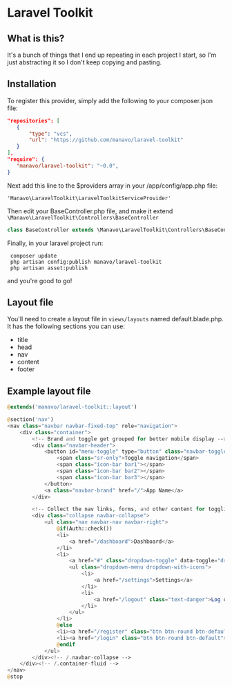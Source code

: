 # Laravel Toolkit

## What is this?

It's a bunch of things that I end up repeating in each project I start, so I'm just abstracting it so I don't keep copying and pasting.

## Installation

To register this provider, simply add the following to your composer.json file:

```json
"repositories": [
   {
       "type": "vcs",
       "url": "https://github.com/manavo/laravel-toolkit"
   }
],
"require": {
   "manavo/laravel-toolkit": "~0.0",
}
```

Next add this line to the $providers array in your /app/config/app.php file:

```
'Manavo\LaravelToolkit\LaravelToolkitServiceProvider'
```

Then edit your BaseController.php file, and make it extend ```\Manavo\LaravelToolkit\Controllers\BaseController```

```php
class BaseController extends \Manavo\LaravelToolkit\Controllers\BaseController {
```

Finally, in your laravel project run:

```shell
 composer update
 php artisan config:publish manavo/laravel-toolkit
 php artisan asset:publish
```

and you're good to go!

## Layout file

You'll need to create a layout file in ```views/layouts``` named default.blade.php. It has the following sections you can use:

* title
* head
* nav
* content
* footer

## Example layout file

```php
@extends('manavo/laravel-toolkit::layout')

@section('nav')
<nav class="navbar navbar-fixed-top" role="navigation">
    <div class="container">
        <!-- Brand and toggle get grouped for better mobile display -->
        <div class="navbar-header">
            <button id="menu-toggle" type="button" class="navbar-toggle">
                <span class="sr-only">Toggle navigation</span>
                <span class="icon-bar bar1"></span>
                <span class="icon-bar bar2"></span>
                <span class="icon-bar bar3"></span>
            </button>
            <a class="navbar-brand" href="/">App Name</a>
        </div>

        <!-- Collect the nav links, forms, and other content for toggling -->
        <div class="collapse navbar-collapse">
            <ul class="nav navbar-nav navbar-right">
                @if(Auth::check())
                <li>
                    <a href="/dashboard">Dashboard</a>
                </li>
                <li>
                    <a href="#" class="dropdown-toggle" data-toggle="dropdown">Settings <b class="caret"></b></a>
                    <ul class="dropdown-menu dropdown-with-icons">
                        <li>
                            <a href="/settings">Settings</a>
                        </li>
                        <li>
                            <a href="/logout" class="text-danger">Log out</a>
                        </li>
                    </ul>
                </li>
                @else
                <li><a href="/register" class="btn btn-round btn-default">Register</a></li>
                <li><a href="/login" class="btn btn-round btn-default">Sign in</a></li>
                @endif
            </ul>
        </div><!-- /.navbar-collapse -->
    </div><!-- /.container-fluid -->
</nav>
@stop

```
